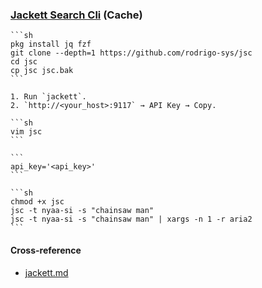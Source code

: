 ### [Jackett Search Cli](https://github.com/rodrigo-sys/jsc) (Cache)

````{tab} Termux
```sh
pkg install jq fzf
git clone --depth=1 https://github.com/rodrigo-sys/jsc
cd jsc
cp jsc jsc.bak
```

1. Run `jackett`.
2. `http://<your_host>:9117` → API Key → Copy.

```sh
vim jsc
```

```
api_key='<api_key>'
```

```sh
chmod +x jsc
jsc -t nyaa-si -s "chainsaw man"
jsc -t nyaa-si -s "chainsaw man" | xargs -n 1 -r aria2
```
````

#### Cross-reference

- [jackett.md](https://scillidan.github.io/notes/srv/jackett.html)